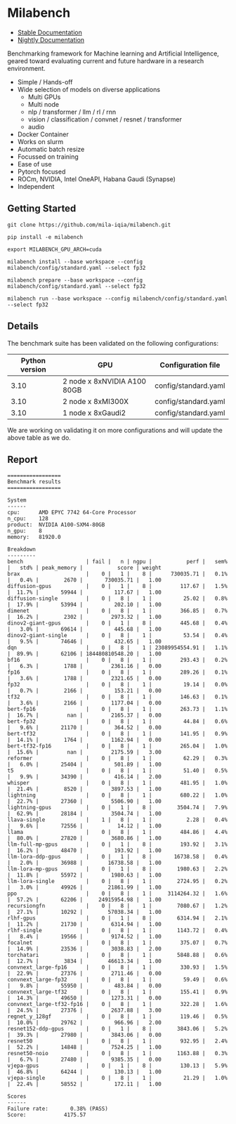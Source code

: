
# Milabench

* [Stable Documentation](https://milabench.readthedocs.io/en/stable/)
* [Nightly Documentation](https://mila-iqia.github.io/milabench/)

Benchmarking framework for Machine learning and Artificial Intelligence, geared toward
evaluating current and future hardware in a research environment.

* Simple / Hands-off
* Wide selection of models on diverse applications
  * Multi GPUs
  * Multi node
  * nlp / transformer / llm / rl / rnn
  * vision / classification / convnet / resnet / transformer
  * audio
* Docker Container
* Works on slurm
* Automatic batch resize
* Focussed on training
* Ease of use
* Pytorch focused
* ROCm, NVIDIA, Intel OneAPI, Habana Gaudi (Synapse)
* Independent 

## Getting Started

  
    git clone https://github.com/mila-iqia/milabench.git
    
    pip install -e milabench
  
    export MILABENCH_GPU_ARCH=cuda
  
    milabench install --base workspace --config milabench/config/standard.yaml --select fp32
    
    milabench prepare --base workspace --config milabench/config/standard.yaml --select fp32
    
    milabench run --base workspace --config milabench/config/standard.yaml --select fp32


## Details

The benchmark suite has been validated on the following configurations:

| Python version |          GPU                   |   Configuration file |
|       -        |        -                       |           -          |
| 3.10           | 2 node x 8xNVIDIA A100 80GB    | config/standard.yaml |
| 3.10           | 2 node x 8xMI300X              | config/standard.yaml |
| 3.10           | 1 node x 8xGaudi2              | config/standard.yaml |

We are working on validating it on more configurations and will update the above table as we do.

## Report
  
    =================
    Benchmark results
    =================
  
    System
    ------
    cpu:      AMD EPYC 7742 64-Core Processor
    n_cpu:    128
    product:  NVIDIA A100-SXM4-80GB
    n_gpu:    8
    memory:   81920.0
  
    Breakdown
    ---------
    bench                    | fail |   n | ngpu |           perf |   sem% |   std% | peak_memory |           score | weight
    brax                     |    0 |   1 |    8 |      730035.71 |   0.1% |   0.4% |        2670 |       730035.71 |   1.00
    diffusion-gpus           |    0 |   1 |    8 |         117.67 |   1.5% |  11.7% |       59944 |          117.67 |   1.00
    diffusion-single         |    0 |   8 |    1 |          25.02 |   0.8% |  17.9% |       53994 |          202.10 |   1.00
    dimenet                  |    0 |   8 |    1 |         366.85 |   0.7% |  16.2% |        2302 |         2973.32 |   1.00
    dinov2-giant-gpus        |    0 |   1 |    8 |         445.68 |   0.4% |   3.0% |       69614 |          445.68 |   1.00
    dinov2-giant-single      |    0 |   8 |    1 |          53.54 |   0.4% |   9.5% |       74646 |          432.65 |   1.00
    dqn                      |    0 |   8 |    1 | 23089954554.91 |   1.1% |  89.9% |       62106 | 184480810548.20 |   1.00
    bf16                     |    0 |   8 |    1 |         293.43 |   0.2% |   6.3% |        1788 |         2361.16 |   0.00
    fp16                     |    0 |   8 |    1 |         289.26 |   0.1% |   3.6% |        1788 |         2321.65 |   0.00
    fp32                     |    0 |   8 |    1 |          19.14 |   0.0% |   0.7% |        2166 |          153.21 |   0.00
    tf32                     |    0 |   8 |    1 |         146.63 |   0.1% |   3.6% |        2166 |         1177.04 |   0.00
    bert-fp16                |    0 |   8 |    1 |         263.73 |   1.1% |  16.7% |         nan |         2165.37 |   0.00
    bert-fp32                |    0 |   8 |    1 |          44.84 |   0.6% |   9.6% |       21170 |          364.52 |   0.00
    bert-tf32                |    0 |   8 |    1 |         141.95 |   0.9% |  14.1% |        1764 |         1162.94 |   0.00
    bert-tf32-fp16           |    0 |   8 |    1 |         265.04 |   1.0% |  15.6% |         nan |         2175.59 |   3.00
    reformer                 |    0 |   8 |    1 |          62.29 |   0.3% |   6.0% |       25404 |          501.89 |   1.00
    t5                       |    0 |   8 |    1 |          51.40 |   0.5% |   9.9% |       34390 |          416.14 |   2.00
    whisper                  |    0 |   8 |    1 |         481.95 |   1.0% |  21.4% |        8520 |         3897.53 |   1.00
    lightning                |    0 |   8 |    1 |         680.22 |   1.0% |  22.7% |       27360 |         5506.90 |   1.00
    lightning-gpus           |    0 |   1 |    8 |        3504.74 |   7.9% |  62.9% |       28184 |         3504.74 |   1.00
    llava-single             |    1 |   8 |    1 |           2.28 |   0.4% |   9.6% |       72556 |           14.12 |   1.00
    llama                    |    0 |   8 |    1 |         484.86 |   4.4% |  80.0% |       27820 |         3680.86 |   1.00
    llm-full-mp-gpus         |    0 |   1 |    8 |         193.92 |   3.1% |  16.2% |       48470 |          193.92 |   1.00
    llm-lora-ddp-gpus        |    0 |   1 |    8 |       16738.58 |   0.4% |   2.0% |       36988 |        16738.58 |   1.00
    llm-lora-mp-gpus         |    0 |   1 |    8 |        1980.63 |   2.2% |  11.8% |       55972 |         1980.63 |   1.00
    llm-lora-single          |    0 |   8 |    1 |        2724.95 |   0.2% |   3.0% |       49926 |        21861.99 |   1.00
    ppo                      |    0 |   8 |    1 |     3114264.32 |   1.6% |  57.2% |       62206 |     24915954.98 |   1.00
    recursiongfn             |    0 |   8 |    1 |        7080.67 |   1.2% |  27.1% |       10292 |        57038.34 |   1.00
    rlhf-gpus                |    0 |   1 |    8 |        6314.94 |   2.1% |  11.2% |       21730 |         6314.94 |   1.00
    rlhf-single              |    0 |   8 |    1 |        1143.72 |   0.4% |   8.4% |       19566 |         9174.52 |   1.00
    focalnet                 |    0 |   8 |    1 |         375.07 |   0.7% |  14.9% |       23536 |         3038.83 |   2.00
    torchatari               |    0 |   8 |    1 |        5848.88 |   0.6% |  12.7% |        3834 |        46613.34 |   1.00
    convnext_large-fp16      |    0 |   8 |    1 |         330.93 |   1.5% |  22.9% |       27376 |         2711.46 |   0.00
    convnext_large-fp32      |    0 |   8 |    1 |          59.49 |   0.6% |   9.8% |       55950 |          483.84 |   0.00
    convnext_large-tf32      |    0 |   8 |    1 |         155.41 |   0.9% |  14.3% |       49650 |         1273.31 |   0.00
    convnext_large-tf32-fp16 |    0 |   8 |    1 |         322.28 |   1.6% |  24.5% |       27376 |         2637.88 |   3.00
    regnet_y_128gf           |    0 |   8 |    1 |         119.46 |   0.5% |  10.0% |       29762 |          966.96 |   2.00
    resnet152-ddp-gpus       |    0 |   1 |    8 |        3843.06 |   5.2% |  39.3% |       27980 |         3843.06 |   0.00
    resnet50                 |    0 |   8 |    1 |         932.95 |   2.4% |  52.2% |       14848 |         7524.25 |   1.00
    resnet50-noio            |    0 |   8 |    1 |        1163.88 |   0.3% |   6.7% |       27480 |         9385.35 |   0.00
    vjepa-gpus               |    0 |   1 |    8 |         130.13 |   5.9% |  46.8% |       64244 |          130.13 |   1.00
    vjepa-single             |    0 |   8 |    1 |          21.29 |   1.0% |  22.4% |       58552 |          172.11 |   1.00
  
    Scores
    ------
    Failure rate:       0.38% (PASS)
    Score:            4175.57

